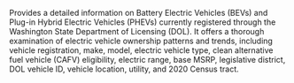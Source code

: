 Provides a detailed information on Battery Electric Vehicles (BEVs) and Plug-in Hybrid Electric Vehicles (PHEVs) currently registered through
the Washington State Department of Licensing (DOL). It offers a thorough examination of electric vehicle ownership patterns and trends, including vehicle registration, 
make, model, electric vehicle type, clean alternative fuel vehicle (CAFV) eligibility, electric range, base MSRP, legislative district, DOL vehicle ID, vehicle location, 
utility, and  2020 Census tract.

